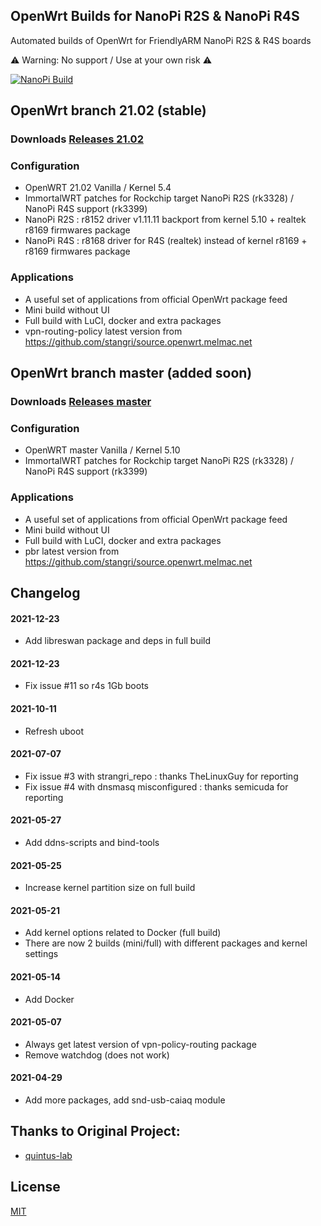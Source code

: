 ## OpenWrt Builds for NanoPi R2S & NanoPi R4S
Automated builds of OpenWrt for FriendlyARM NanoPi R2S & R4S boards

⚠ Warning: No support / Use at your own risk  ⚠ 

[![NanoPi Build](https://github.com/anaelorlinski/OpenWrt-NanoPi-R2S-R4S-Builds/actions/workflows/NanoPi-Build.yml/badge.svg)](https://github.com/anaelorlinski/OpenWrt-NanoPi-R2S-R4S-Builds/actions/workflows/NanoPi-Build.yml)


## OpenWrt branch 21.02 (stable)

### Downloads [Releases 21.02](https://github.com/anaelorlinski/OpenWrt-NanoPi-R2S-R4S-Builds/releases?q=21.02&expanded=true)

### Configuration
- OpenWRT 21.02 Vanilla / Kernel 5.4
- ImmortalWRT patches for Rockchip target NanoPi R2S (rk3328) / NanoPi R4S support (rk3399)
- NanoPi R2S : r8152 driver v1.11.11 backport from kernel 5.10 + realtek r8169 firmwares package
- NanoPi R4S : r8168 driver for R4S (realtek) instead of kernel r8169 + r8169 firmwares package

### Applications
- A useful set of applications from official OpenWrt package feed
- Mini build without UI
- Full build with LuCI, docker and extra packages
- vpn-routing-policy latest version from https://github.com/stangri/source.openwrt.melmac.net

## OpenWrt branch master (added soon)

### Downloads [Releases master](https://github.com/anaelorlinski/OpenWrt-NanoPi-R2S-R4S-Builds/releases?q=master&expanded=true)

### Configuration
- OpenWRT master Vanilla / Kernel 5.10
- ImmortalWRT patches for Rockchip target NanoPi R2S (rk3328) / NanoPi R4S support (rk3399)

### Applications
- A useful set of applications from official OpenWrt package feed
- Mini build without UI
- Full build with LuCI, docker and extra packages
- pbr latest version from https://github.com/stangri/source.openwrt.melmac.net


## Changelog

#### 2021-12-23
- Add libreswan package and deps in full build
#### 2021-12-23
- Fix issue #11 so r4s 1Gb boots
#### 2021-10-11
- Refresh uboot
#### 2021-07-07
- Fix issue #3 with strangri_repo : thanks TheLinuxGuy for reporting
- Fix issue #4 with dnsmasq misconfigured : thanks semicuda for reporting
#### 2021-05-27
- Add ddns-scripts and bind-tools
#### 2021-05-25
- Increase kernel partition size on full build
#### 2021-05-21
- Add kernel options related to Docker (full build)
- There are now 2 builds (mini/full) with different packages and kernel settings
#### 2021-05-14
- Add Docker
#### 2021-05-07
- Always get latest version of vpn-policy-routing package
- Remove watchdog (does not work) 
#### 2021-04-29
- Add more packages, add snd-usb-caiaq module

## Thanks to Original Project:
- [quintus-lab](https://github.com/quintus-lab/OpenWRT-Rockchip)

## License
[MIT](https://github.com/anaelorlinski/OpenWRT-Rockchip/blob/master/LICENSE)
